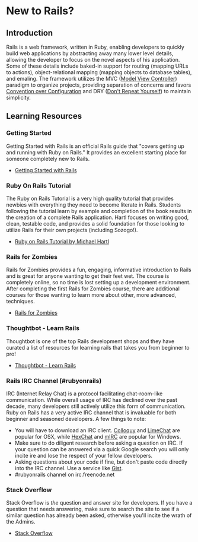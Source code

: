New to Rails?
=============

## Introduction
Rails is a web framework, written in Ruby, enabling developers to quickly build web applications by abstracting away many lower level details, allowing the developer to focus on the novel aspects of his application. Some of these details include baked-in support for routing (mapping URLs to actions), object-relational mapping (mapping objects to database tables), and emaling. The framework utilizes the MVC ([Model View Controller](http://en.wikipedia.org/wiki/Model%E2%80%93view%E2%80%93controller)) paradigm to organize projects, providing separation of concerns and favors [Convention over Configuration](http://en.wikipedia.org/wiki/Convention_over_configuration) and DRY ([Don't Repeat Yourself](http://en.wikipedia.org/wiki/Don%27t_repeat_yourself)) to maintain simplicity.

## Learning Resources

### Getting Started
Getting Started with Rails is an official Rails guide that "covers getting up and running with Ruby on Rails." It provides an excellent starting place for someone completely new to Rails.
- [Getting Started with Rails](http://guides.rubyonrails.org/getting_started.html)

### Ruby On Rails Tutorial
The Ruby on Rails Tutorial is a very high quality tutorial that provides newbies with everything they
need to become literate in Rails. Students following the tutorial learn by example and completion of the book
results in the creation of a complete Rails application. Hartl focuses on writing good, clean, testable code, and provides a solid
foundation for those looking to utilize Rails for their own projects (including Sozogo!).
- [Ruby on Rails Tutorial by Michael Hartl](https://www.railstutorial.org/book)

### Rails for Zombies
Rails for Zombies provides a fun, engaging, informative introduction to Rails and is great for anyone wanting to get their feet wet. The course is completely online, so no time is lost setting up a development environment. After completing the first Rails for Zombies course, there are additional courses for those wanting to learn
more about other, more advanced, techniques.
- [Rails for Zombies](http://railsforzombies.org/)

### Thoughtbot - Learn Rails
Thoughtbot is one of the top Rails development shops and they have curated a list of resources for learning rails that takes you from beginner to pro!
- [Thoughtbot - Learn Rails](https://upcase.com/rails)

### Rails IRC Channel (#rubyonrails)
IRC (Internet Relay Chat) is a protocol facilitating chat-room-like communication. While overall usage of IRC has declined over the past decade, many developers
still actively utilize this form of communication. Ruby on Rails has a very active IRC channel that is invaluable for both beginner and seasoned developers. A few things to note:
- You will have to download an IRC client. [Colloquy](http://colloquy.info/) and [LimeChat](http://limechat.net/mac/) are popular for OSX, while [HexChat](http://hexchat.org) and [mIRC](http://www.mirc.com/get.html) are popular for Windows.
- Make sure to do diligent research before asking a question on IRC. If your question can be answered via a quick Google search you will only incite ire and lose the respect of your fellow developers.
- Asking questions about your code if fine, but don't paste code directly into the IRC channel. Use a service like [Gist](http://gist.github.com).
- \#rubyonrails channel on irc.freenode.net

### Stack Overflow
Stack Overflow is *the* question and answer site for developers. If you have a question that needs answering, make sure to
search the site to see if a similar question has already been asked, otherwise you'll incite the wrath of the Admins.
- [Stack Overflow](http://stackoverflow.com/questions/tagged/ruby-on-rails)
